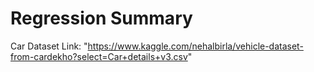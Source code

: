 # Regression Summary

Car Dataset Link: "https://www.kaggle.com/nehalbirla/vehicle-dataset-from-cardekho?select=Car+details+v3.csv"
